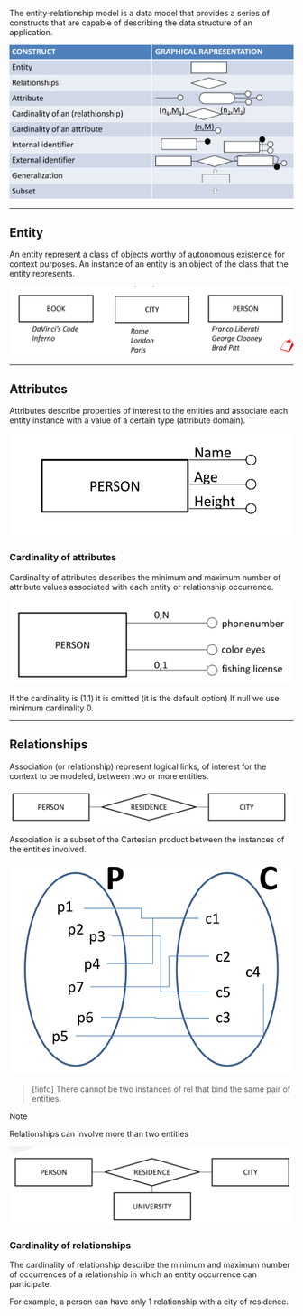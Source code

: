 The entity-relationship model is a data model that provides a series of constructs that are capable of describing the data structure of an application.

![](../z_images/Pasted%20image%2020230612110950.png)

---

## Entity

An entity represent a class of objects worthy of autonomous existence for context purposes.
An instance of an entity is an object of the class that the entity represents.

![](../z_images/Pasted%20image%2020230612112714.png)

---

## Attributes

Attributes describe properties of interest to the entities and associate each entity instance with a value of a certain type (attribute domain).

![](../z_images/Pasted%20image%2020230612112701.png)


### Cardinality of attributes

Cardinality of attributes describes the minimum and maximum number of attribute values associated with each entity or relationship occurrence.

![](../z_images/Pasted%20image%2020230612144549.png)

If the cardinality is (1,1) it is omitted (it is the default option) If null we use minimum cardinality 0.

---

## Relationships

Association (or relationship) represent logical links, of interest for the context to be modeled, between two or more entities.

![](../z_images/Pasted%20image%2020230612113504.png)


Association is a subset of the Cartesian product between the instances of the entities involved.

![](../z_images/Pasted%20image%2020230612123031.png)

> [!info]
> There cannot be two instances of rel that bind the same pair of entities.

> [!note]
> Relationships can involve more than two entities
> 
> ![](../z_images/Pasted%20image%2020230612124457.png)


### Cardinality of relationships

The cardinality of relationship describe the minimum and maximum number of occurrences of a relationship in which an entity occurrence can participate.

For example, a person can have only 1 relationship with a city of residence.

